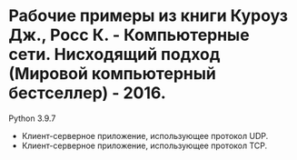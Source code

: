 # Рабочие примеры из книги Куроуз Дж., Росс К. - Компьютерные сети. Нисходящий подход (Мировой компьютерный бестселлер) - 2016.

Python 3.9.7 

* Клиент-серверное приложение, использующее протокол UDP.
* Клиент-серверное приложение, использующее протокол TCP.
